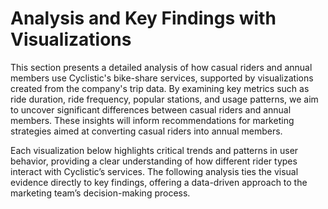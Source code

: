 # Analysis and Key Findings with Visualizations

This section presents a detailed analysis of how casual riders and annual members use Cyclistic's bike-share services, supported by visualizations created from the company's trip data. By examining key metrics 
such as ride duration, ride frequency, popular stations, and usage patterns, we aim to uncover significant differences between casual riders and annual members. These insights will inform recommendations for 
marketing strategies aimed at converting casual riders into annual members. 

Each visualization below highlights critical trends and patterns in user behavior, providing a clear understanding of how different rider types interact with Cyclistic’s services. The following analysis ties the 
visual evidence directly to key findings, offering a data-driven approach to the marketing team’s decision-making process.
